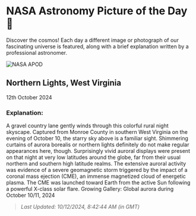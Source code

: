 
  # NASA Astronomy Picture of the Day 🌌

  Discover the cosmos! Each day a different image or photograph of our fascinating universe is featured, along with a brief explanation written by a professional astronomer.

![NASA APOD](https://apod.nasa.gov/apod/image/2410/241010_eggleston.jpg)

## Northern Lights, West Virginia

12th October 2024

### Explanation: 

A gravel country lane gently winds through this colorful rural night skyscape. Captured from Monroe County in southern West Virginia on the evening of October 10, the starry sky above is a familiar sight. Shimmering curtains of aurora borealis or northern lights definitely do not make regular appearances here, though. Surprisingly vivid auroral displays were present on that night at very low latitudes around the globe, far from their usual northern and southern high latitude realms. The extensive auroral activity was evidence of a severe geomagnetic storm triggered by the impact of a coronal mass ejection (CME), an immense magnetized cloud of energetic plasma. The CME was launched toward Earth from the active Sun following a powerful X-class solar flare.   Growing Gallery: Global aurora during October 10/11, 2024

> _Last Updated: 10/12/2024, 8:42:44 AM (in GMT)_
